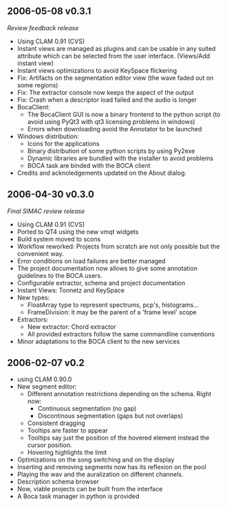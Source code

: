 2006-05-08 v0.3.1
-----------------

*Review feedback release*

-   Using CLAM 0.91 (CVS)
-   Instant views are managed as plugins and can be usable in any suited attribute which can be selected from the user interface. (Views/Add instant view)
-   Instant views optimizations to avoid KeySpace flickering
-   Fix: Artifacts on the segmentation editor view (the wave faded out on some regions)
-   Fix: The extractor console now keeps the aspect of the output
-   Fix: Crash when a descriptor load failed and the audio is longer
-   BocaClient:
    -   The BocaClient GUI is now a binary frontend to the python script (to avoid using PyQt3 with qt3 licensing problems in windows)
    -   Errors when downloading avoid the Annotator to be launched
-   Windows distribution:
    -   Icons for the applications
    -   Binary distribution of some python scripts by using Py2exe
    -   Dynamic libraries are bundled with the installer to avoid problems
    -   BOCA task are binded with the BOCA client
-   Credits and acknoledgements updated on the About dialog.

2006-04-30 v0.3.0
-----------------

*Final SIMAC review release*

-   Using CLAM 0.91 (CVS)
-   Ported to QT4 using the new vmqt widgets
-   Build system moved to scons
-   Workflow reworked: Projects from scratch are not only possible but the convenient way.
-   Error conditions on load failures are better managed
-   The project documentation now allows to give some annotation guidelines to the BOCA users.
-   Configurable extractor, schema and project documentation
-   Instant Views: Tonnetz and KeySpace
-   New types:
    -   FloatArray type to represent spectrums, pcp's, histograms...
    -   FrameDivision: it may be the parent of a 'frame level' scope
-   Extractors:
    -   New extractor: Chord extractor
    -   All provided extractors follow the same commandline conventions
-   Minor adaptations to the BOCA client to the new services

2006-02-07 v0.2
---------------

-   using CLAM 0.90.0
-   New segment editor:
    -   Different annotation restrictions depending on the schema. Right now:
        -   Continuous segmentation (no gap)
        -   Discontinous segmentation (gaps but not overlaps)
    -   Consistent dragging
    -   Tooltips are faster to appear
    -   Tooltips say just the position of the hovered element instead the cursor position.
    -   Hovering highlights the limit
-   Optimizations on the song switching and on the display
-   Inserting and removing segments now has its reflexion on the pool
-   Playing the wav and the auralization on different channels.
-   Description schema browser
-   Now, viable projects can be built from the interface
-   A Boca task manager in python is provided

